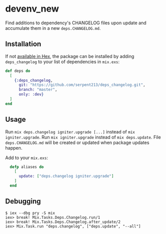 # devenv_new

Find additions to dependency's CHANGELOG files upon update and accumulate them in
a new `deps.CHANGELOG.md`.

## Installation

If not [available in Hex](https://hex.pm/docs/publish), the package can be installed
by adding `deps_changelog` to your list of dependencies in `mix.exs`:

```elixir
def deps do
  [
    {:deps_changelog,
      git: "https://github.com/serpent213/deps_changelog.git",
      branch: "master",
      only: :dev}
  ]
end
```

## Usage

Run `mix deps.changelog igniter.upgrade [...]` instead of `mix igniter.upgrade`. Run `mix
igniter.upgrade` instead of `mix deps.update`. File `deps.CHANGELOG.md` will be created
or updated when package updates happen.

Add to your `mix.exs`:

```elixir
  defp aliases do
    [
      update: ["deps.changelog igniter.upgrade"]
    ]
  end
```

## Debugging

```
$ iex --dbg pry -S mix
iex> break! Mix.Tasks.Deps.Changelog.run/1
iex> break! Mix.Tasks.Deps.Changelog.after_update/2
iex> Mix.Task.run "deps.changelog", ["deps.update", "--all"]
```

<!--
Documentation can be generated with [ExDoc](https://github.com/elixir-lang/ex_doc)
and published on [HexDocs](https://hexdocs.pm). Once published, the docs can
be found at <https://hexdocs.pm/deps_changelog>.
-->
